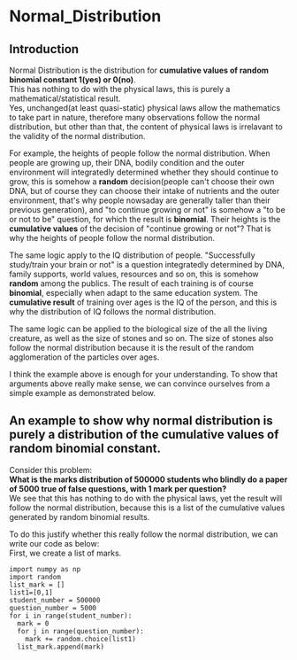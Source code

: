 # Normal_Distribution

## Introduction
Normal Distribution is the distribution for **cumulative values of random binomial constant 1(yes) or 0(no)**.<br>
This has nothing to do with the physical laws, this is purely a mathematical/statistical result. <br>
Yes, unchanged(at least quasi-static) physical laws allow the mathematics to take part in nature, therefore many observations follow the normal distribution, but other than that, the content of physical laws is irrelavant to the validity of the normal distribution.

For example, the heights of people follow the normal distribution. When people are growing up, their DNA, bodily condition and the outer environment will integratedly determined whether they should continue to grow, this is somehow a **random** decision(people can't choose their own DNA, but of course they can choose their intake of nutrients and the outer environment, that's why people nowsaday are generally taller than their previous generation), and "to continue growing or not" is somehow a "to be or not to be" question, for which the result is **binomial**. Their heights is the **cumulative values** of the decision of "continue growing or not"? That is why the heights of people follow the normal distribution.

The same logic apply to the IQ distribution of people. "Successfully study/train your brain or not" is a question integratedly determined by DNA, family supports, world values, resources and so on, this is somehow **random** among the publics. The result of each training is of course **binomial**, especially when adapt to the same education system. The **cumulative result** of training over ages is the IQ of the person, and this is why the distribution of IQ follows the normal distribution.

The same logic can be applied to the biological size of the all the living creature, as well as the size of stones and so on. The size of stones also follow the normal distribution because it is the result of the random agglomeration of the particles over ages.

I think the example above is enough for your understanding. 
To show that arguments above really make sense, we can convince ourselves from a simple example as demonstrated below.

## An example to show why normal distribution is purely a distribution of the cumulative values of random binomial constant.
Consider this problem: <br>
**What is the marks distribution of 500000 students who blindly do a paper of 5000 true of false questions, with 1 mark per question?** <br>
We see that this has nothing to do with the physical laws, yet the result will follow the normal distribution, because this is a list of the cumulative values generated by random binomial results.

To do this justify whether this really follow the normal distribution, we can write our code as below:<br>
First, we create a list of marks.
```
import numpy as np
import random
list_mark = []
list1=[0,1]
student_number = 500000
question_number = 5000
for i in range(student_number):
  mark = 0
  for j in range(question_number): 
    mark += random.choice(list1) 
  list_mark.append(mark)
```
